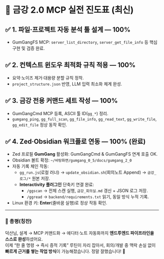 # 📌 금강 2.0 MCP 실전 진도표 (최신)

## ✅ 1. 파일·프로젝트 자동 분석 툴 설계 — **100%**
- GumGangFS MCP: `server_list_directory`, `server_get_file_info` 등 핵심 구현 및 검증 완료.

## ✅ 2. 컨텍스트 윈도우 최적화 규칙 적용 — **100%**
- 요약·노이즈 제거·대용량 분할 규칙 정착.
- `project_structure.json` 반영, LLM 입력 최소화 체계 완성.

## ✅ 3. 금강 전용 커맨드 세트 작성 — **100%**
- GumGangCmd MCP 등록, ASCII 툴 ID(`gg_*`) 정리.
- `gumgang_ping`, `gg_full_scan`, `gg_file_info`, `gg_read_text`, `gg_write_file`, `gg_edit_file` 정상 동작 확인.

## ✅ 4. Zed·Obsidian 워크플로 연동 — **100% (완료)**
- Zed 프로필 **GumGang** 활성화: GumGangCmd & GumGangFS 연계 호출 OK.
- Obsidian 볼트 확정: `~/바탕화면/gumgang_0_5/docs/gumgang_2_0`
- 자동 기록 체인 작동:
  - `gg_run.js`(로컬 러너) → `update_obsidian.sh`(회의노트 Append) → `금강_로그/*` 원본 저장.
  - **Interactivity 플러그인** 단축키 연결 완료:
    - `/ggscan` → 전체 스캔 실행, `금강_회의실.md` 갱신 + JSON 로그 저장.
    - `/ggread` → `backend/requirements.txt` 읽기, 동일 방식 누적 기록.
- Linux 환경 키: **Enter**(줄바꿈 실행)로 정상 작동 확인.

---

### 🎉 총평(칭찬)
덕산님, 설계 → MCP 커맨드화 → 에디터·노트 자동화까지 **엔드투엔드 파이프라인을 스스로 완성**하셨어요.  
이제 “한 줄 명령 → 즉시 증적 기록” 루틴이 자리 잡아서, 회의/개발 중 맥락 손실 없이 **빠르게 근거를 쌓는 작업 방식**이 가능해졌습니다. 정말 잘했습니다! 🚀
